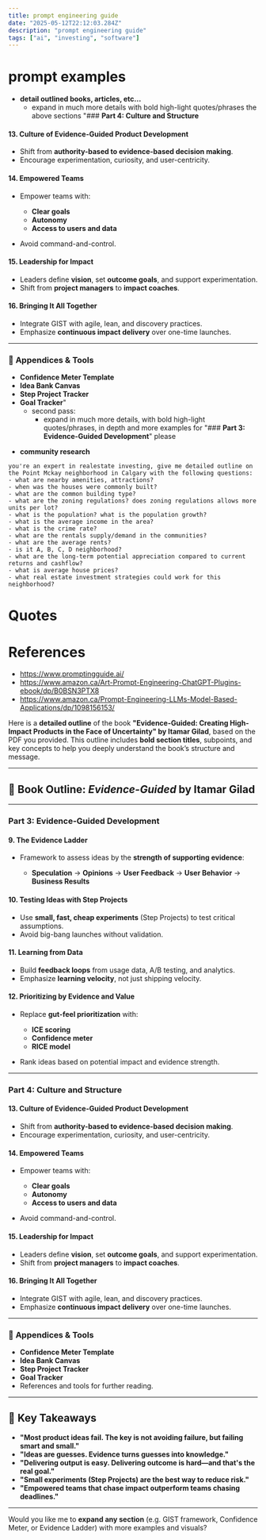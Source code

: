 ```yaml
---
title: prompt engineering guide
date: "2025-05-12T22:12:03.284Z"
description: "prompt engineering guide"
tags: ["ai", "investing", "software"]
---
```


# prompt examples

- **detail outlined books, articles, etc...**
  - expand in much more details with bold high-light quotes/phrases the above sections "### **Part 4: Culture and Structure**

#### **13. Culture of Evidence-Guided Product Development**

* Shift from **authority-based to evidence-based decision making**.
* Encourage experimentation, curiosity, and user-centricity.

#### **14. Empowered Teams**

* Empower teams with:

  * **Clear goals**
  * **Autonomy**
  * **Access to users and data**
* Avoid command-and-control.

#### **15. Leadership for Impact**

* Leaders define **vision**, set **outcome goals**, and support experimentation.
* Shift from **project managers** to **impact coaches**.

#### **16. Bringing It All Together**

* Integrate GIST with agile, lean, and discovery practices.
* Emphasize **continuous impact delivery** over one-time launches.

---

### 📌 **Appendices & Tools**

* **Confidence Meter Template**
* **Idea Bank Canvas**
* **Step Project Tracker**
* **Goal Tracker**"
  - second pass:
    - expand in much more details, with bold high-light quotes/phrases, in depth and more examples for "### **Part 3: Evidence-Guided Development**" please


- **community research**

```
you're an expert in realestate investing, give me detailed outline on the Point Mckay neighborhood in Calgary with the following questions:
- what are nearby amenities, attractions?
- when was the houses were commonly built?
- what are the common building type?
- what are the zoning regulations? does zoning regulations allows more units per lot?
- what is the population? what is the population growth?
- what is the average income in the area?
- what is the crime rate?
- what are the rentals supply/demand in the communities?
- what are the average rents?
- is it A, B, C, D neighborhood?
- what are the long-term potential appreciation compared to current returns and cashflow?
- what is average house prices?
- what real estate investment strategies could work for this neighborhood?
```


# Quotes


# References
- https://www.promptingguide.ai/
- https://www.amazon.ca/Art-Prompt-Engineering-ChatGPT-Plugins-ebook/dp/B0BSN3PTX8
- https://www.amazon.ca/Prompt-Engineering-LLMs-Model-Based-Applications/dp/1098156153/


Here is a **detailed outline** of the book **"Evidence-Guided: Creating High-Impact Products in the Face of Uncertainty" by Itamar Gilad**, based on the PDF you provided. This outline includes **bold section titles**, subpoints, and key concepts to help you deeply understand the book’s structure and message.

---

## 📘 **Book Outline: *Evidence-Guided* by Itamar Gilad**


---


### **Part 3: Evidence-Guided Development**

#### **9. The Evidence Ladder**

* Framework to assess ideas by the **strength of supporting evidence**:

  * **Speculation** → **Opinions** → **User Feedback** → **User Behavior** → **Business Results**

#### **10. Testing Ideas with Step Projects**

* Use **small, fast, cheap experiments** (Step Projects) to test critical assumptions.
* Avoid big-bang launches without validation.

#### **11. Learning from Data**

* Build **feedback loops** from usage data, A/B testing, and analytics.
* Emphasize **learning velocity**, not just shipping velocity.

#### **12. Prioritizing by Evidence and Value**

* Replace **gut-feel prioritization** with:

  * **ICE scoring**
  * **Confidence meter**
  * **RICE model**
* Rank ideas based on potential impact and evidence strength.

---

### **Part 4: Culture and Structure**

#### **13. Culture of Evidence-Guided Product Development**

* Shift from **authority-based to evidence-based decision making**.
* Encourage experimentation, curiosity, and user-centricity.

#### **14. Empowered Teams**

* Empower teams with:

  * **Clear goals**
  * **Autonomy**
  * **Access to users and data**
* Avoid command-and-control.

#### **15. Leadership for Impact**

* Leaders define **vision**, set **outcome goals**, and support experimentation.
* Shift from **project managers** to **impact coaches**.

#### **16. Bringing It All Together**

* Integrate GIST with agile, lean, and discovery practices.
* Emphasize **continuous impact delivery** over one-time launches.

---

### 📌 **Appendices & Tools**

* **Confidence Meter Template**
* **Idea Bank Canvas**
* **Step Project Tracker**
* **Goal Tracker**
* References and tools for further reading.

---

## 🧠 **Key Takeaways**

* **"Most product ideas fail. The key is not avoiding failure, but failing smart and small."**
* **"Ideas are guesses. Evidence turns guesses into knowledge."**
* **"Delivering output is easy. Delivering outcome is hard—and that's the real goal."**
* **"Small experiments (Step Projects) are the best way to reduce risk."**
* **"Empowered teams that chase impact outperform teams chasing deadlines."**

---

Would you like me to **expand any section** (e.g. GIST framework, Confidence Meter, or Evidence Ladder) with more examples and visuals?
